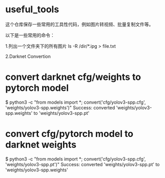 # useful_tools
这个仓库保存一些常用的工具性代码，例如图片转视频、批量复制文件等。

以下是一些常用的命令：

1.列出一个文件夹下的所有图片
ls -R  /dir/*.ipg > file.txt 

2.Darknet Convertion

# convert darknet cfg/weights to pytorch model
$ python3  -c "from models import *; convert('cfg/yolov3-spp.cfg', 'weights/yolov3-spp.weights')"
Success: converted 'weights/yolov3-spp.weights' to 'weights/yolov3-spp.pt'

# convert cfg/pytorch model to darknet weights
$ python3  -c "from models import *; convert('cfg/yolov3-spp.cfg', 'weights/yolov3-spp.pt')"
Success: converted 'weights/yolov3-spp.pt' to 'weights/yolov3-spp.weights'
